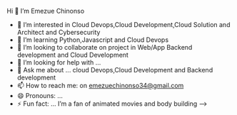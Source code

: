 Hi 👋  I’m Emezue Chinonso
- 🔭 I’m interested in Cloud Devops,Cloud Development,Cloud Solution and Architect and Cybersecurity
- 🌱 I’m learning Python,Javascript and Cloud Devops
- 👯 I’m looking to collaborate on project in Web/App Backend development and Cloud Development 
- 🤔 I’m looking for help with ... 
- 💬 Ask me about ... cloud Devops,Cloud Development and Backend development
- 📫 How to reach me: on emezuechinonso34@gmail.com
- 😄 Pronouns: ...
- ⚡ Fun fact: ... I’m a fan of animated movies and body building
-->
